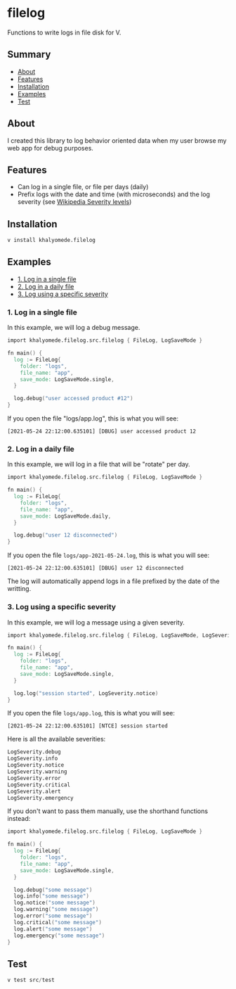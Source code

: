 # filelog

Functions to write logs in file disk for V.

## Summary

- [About](#about)
- [Features](#features)
- [Installation](#installation)
- [Examples](#examples)
- [Test](#test)

## About

I created this library to log behavior oriented data when my user browse my web app for debug purposes.

## Features

- Can log in a single file, or file per days (daily)
- Prefix logs with the date and time (with microseconds) and the log severity (see [Wikipedia Severity levels](https://en.wikipedia.org/wiki/Syslog#Severity_level))

## Installation

```v
v install khalyomede.filelog
```

## Examples

- [1. Log in a single file](#1-log-in-a-single-file)
- [2. Log in a daily file](#2-log-in-a-daily-file)
- [3. Log using a specific severity](#3-log-using-a-specific-severity)

### 1. Log in a single file

In this example, we will log a debug message.

```v
import khalyomede.filelog.src.filelog { FileLog, LogSaveMode }

fn main() {
  log := FileLog{
    folder: "logs",
    file_name: "app",
    save_mode: LogSaveMode.single,
  }

  log.debug("user accessed product #12")
}
```

If you open the file "logs/app.log", this is what you will see:

```log
[2021-05-24 22:12:00.635101] [DBUG] user accessed product 12
```

### 2. Log in a daily file

In this example, we will log in a file that will be "rotate" per day.

```v
import khalyomede.filelog.src.filelog { FileLog, LogSaveMode }

fn main() {
  log := FileLog{
    folder: "logs",
    file_name: "app",
    save_mode: LogSaveMode.daily,
  }

  log.debug("user 12 disconnected")
}
```

If you open the file `logs/app-2021-05-24.log`, this is what you will see:

```log
[2021-05-24 22:12:00.635101] [DBUG] user 12 disconnected
```

The log will automatically append logs in a file prefixed by the date of the writting.

### 3. Log using a specific severity

In this example, we will log a message using a given severity.

```v
import khalyomede.filelog.src.filelog { FileLog, LogSaveMode, LogSeverity }

fn main() {
  log := FileLog{
    folder: "logs",
    file_name: "app",
    save_mode: LogSaveMode.single,
  }

  log.log("session started", LogSeverity.notice)
}
```

If you open the file `logs/app.log`, this is what you will see:

```log
[2021-05-24 22:12:00.635101] [NTCE] session started
```

Here is all the available severities:

```v
LogSeverity.debug
LogSeverity.info
LogSeverity.notice
LogSeverity.warning
LogSeverity.error
LogSeverity.critical
LogSeverity.alert
LogSeverity.emergency
```

If you don't want to pass them manually, use the shorthand functions instead:

```v
import khalyomede.filelog.src.filelog { FileLog, LogSaveMode }

fn main() {
  log := FileLog{
    folder: "logs",
    file_name: "app",
    save_mode: LogSaveMode.single,
  }

  log.debug("some message")
  log.info("some message")
  log.notice("some message")
  log.warning("some message")
  log.error("some message")
  log.critical("some message")
  log.alert("some message")
  log.emergency("some message")
}
```

## Test

```v
v test src/test
```
